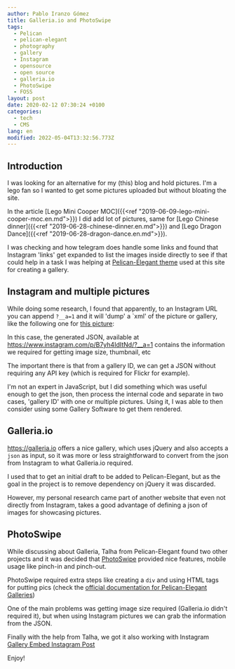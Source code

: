 ```yaml
---
author: Pablo Iranzo Gómez
title: Galleria.io and PhotoSwipe
tags:
  - Pelican
  - pelican-elegant
  - photography
  - gallery
  - Instagram
  - opensource
  - open source
  - galleria.io
  - PhotoSwipe
  - FOSS
layout: post
date: 2020-02-12 07:30:24 +0100
categories:
  - tech
  - CMS
lang: en
modified: 2022-05-04T13:32:56.773Z
---
```


## Introduction

I was looking for an alternative for my (this) blog and hold pictures. I'm a lego fan so I wanted to get some pictures uploaded but without bloating the site.

In the article [Lego Mini Cooper MOC]({{<ref "2019-06-09-lego-mini-cooper-moc.en.md">}}) I did add lot of pictures, same for [Lego Chinese dinner]({{<ref "2019-06-28-chinese-dinner.en.md">}}) and [Lego Dragon Dance]({{<ref "2019-06-28-dragon-dance.en.md">}}).

I was checking and how telegram does handle some links and found that
Instagram 'links' get expanded to list the images inside directly to see if that could help in a task I was helping at [Pelican-Elegant theme](https://github.com/Pelican-Elegant/elegant) used at this site for creating a gallery.

## Instagram and multiple pictures

While doing some research, I found that apparently, to an Instagram URL you can append `?__a=1` and it will 'dump' a `xml' of the picture or gallery, like the following one for [this picture](https://www.instagram.com/p/B7yh4IdItNd/):

<div class="elegant-instagram" data-instagram-id="B7yh4IdItNd"></div>

In this case, the generated JSON, available at <https://www.instagram.com/p/B7yh4IdItNd/?__a=1> contains the information we required for getting image size, thumbnail, etc

The important there is that from a gallery ID, we can get a JSON without requiring any API key (which is required for Flickr for example).

I'm not an expert in JavaScript, but I did something which was useful enough to get the json, then process the internal code and separate in two cases, 'gallery ID' with one or multiple pictures. Using it, I was able to then consider using some Gallery Software to get them rendered.

## Galleria.io

<https://galleria.io> offers a nice gallery, which uses jQuery and also
accepts a `json` as input, so it was more or less straightforward to convert
from the json from Instagram to what Galleria.io required.

I used that to get an initial draft to be added to Pelican-Elegant, but as
the goal in the project is to remove dependency on jQuery it was discarded.

However, my personal research came part of another website that even not
directly from Instagram, takes a good advantage of defining a json of images
for showcasing pictures.

## PhotoSwipe

While discussing about Galleria, Talha from Pelican-Elegant found two other
projects and it was decided that [PhotoSwipe](https://photoswipe.com/) provided nice features, mobile
usage like pinch-in and pinch-out.

PhotoSwipe required extra steps like creating a `div` and using HTML tags for
putting pics (check the [official documentation for Pelican-Elegant
Galleries](https://next.elegant.oncrashreboot.com/photoswipe-gallery-using-raw-html))

One of the main problems was getting image size required (Galleria.io didn't
required it), but when using Instagram pictures we can grab the information
from the JSON.

Finally with the help from Talha, we got it also working with Instagram
[Gallery Embed Instagram Post](https://next.elegant.oncrashreboot.com/gallery-embed-instagram-post)

Enjoy!
